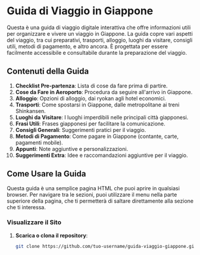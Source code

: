# Guida di Viaggio in Giappone

Questa è una guida di viaggio digitale interattiva che offre informazioni utili per organizzare e vivere un viaggio in Giappone. La guida copre vari aspetti del viaggio, tra cui preparativi, trasporti, alloggio, luoghi da visitare, consigli utili, metodi di pagamento, e altro ancora. È progettata per essere facilmente accessibile e consultabile durante la preparazione del viaggio.

## Contenuti della Guida

1. **Checklist Pre-partenza**: Lista di cose da fare prima di partire.
2. **Cose da Fare in Aeroporto**: Procedura da seguire all'arrivo in Giappone.
3. **Alloggio**: Opzioni di alloggio, dai ryokan agli hotel economici.
4. **Trasporti**: Come spostarsi in Giappone, dalle metropolitane ai treni Shinkansen.
5. **Luoghi da Visitare**: I luoghi imperdibili nelle principali città giapponesi.
6. **Frasi Utili**: Frases giapponesi per facilitare la comunicazione.
7. **Consigli Generali**: Suggerimenti pratici per il viaggio.
8. **Metodi di Pagamento**: Come pagare in Giappone (contante, carte, pagamenti mobile).
9. **Appunti**: Note aggiuntive e personalizzazioni.
10. **Suggerimenti Extra**: Idee e raccomandazioni aggiuntive per il viaggio.

## Come Usare la Guida

Questa guida è una semplice pagina HTML che puoi aprire in qualsiasi browser. Per navigare tra le sezioni, puoi utilizzare il menu nella parte superiore della pagina, che ti permetterà di saltare direttamente alla sezione che ti interessa.

### Visualizzare il Sito

1. **Scarica o clona il repository**:
   ```bash
   git clone https://github.com/tuo-username/guida-viaggio-giappone.git
